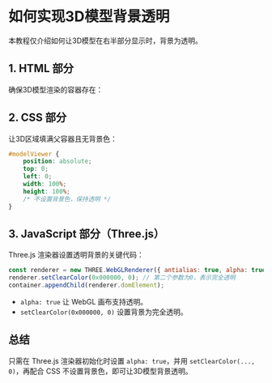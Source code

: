 

# 如何实现3D模型背景透明

本教程仅介绍如何让3D模型在右半部分显示时，背景为透明。

## 1. HTML 部分

确保3D模型渲染的容器存在：


## 2. CSS 部分

让3D区域填满父容器且无背景色：

```css
#modelViewer {
    position: absolute;
    top: 0;
    left: 0;
    width: 100%;
    height: 100%;
    /* 不设置背景色，保持透明 */
}
```

## 3. JavaScript 部分（Three.js）

Three.js 渲染器设置透明背景的关键代码：

```js
const renderer = new THREE.WebGLRenderer({ antialias: true, alpha: true }); // alpha: true 允许透明
renderer.setClearColor(0x000000, 0); // 第二个参数为0，表示完全透明
container.appendChild(renderer.domElement);
```

- `alpha: true` 让 WebGL 画布支持透明。
- `setClearColor(0x000000, 0)` 设置背景为完全透明。

## 总结

只需在 Three.js 渲染器初始化时设置 `alpha: true`，并用 `setClearColor(..., 0)`，再配合 CSS 不设置背景色，即可让3D模型背景透明。 